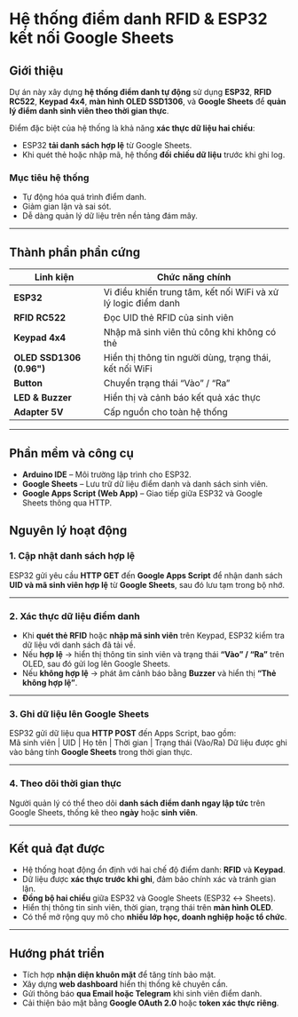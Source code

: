 # Hệ thống điểm danh RFID & ESP32 kết nối Google Sheets  

## Giới thiệu  

Dự án này xây dựng **hệ thống điểm danh tự động** sử dụng **ESP32**, **RFID RC522**, **Keypad 4x4**, **màn hình OLED SSD1306**, và **Google Sheets** để **quản lý điểm danh sinh viên theo thời gian thực**.  

Điểm đặc biệt của hệ thống là khả năng **xác thực dữ liệu hai chiều**:  
- ESP32 **tải danh sách hợp lệ** từ Google Sheets.  
- Khi quét thẻ hoặc nhập mã, hệ thống **đối chiếu dữ liệu** trước khi ghi log.  

### Mục tiêu hệ thống  
- Tự động hóa quá trình điểm danh.  
- Giảm gian lận và sai sót.  
- Dễ dàng quản lý dữ liệu trên nền tảng đám mây.  

---

## Thành phần phần cứng  

| Linh kiện | Chức năng chính |
|------------|------------------|
| **ESP32** | Vi điều khiển trung tâm, kết nối WiFi và xử lý logic điểm danh |
| **RFID RC522** | Đọc UID thẻ RFID của sinh viên |
| **Keypad 4x4** | Nhập mã sinh viên thủ công khi không có thẻ |
| **OLED SSD1306 (0.96")** | Hiển thị thông tin người dùng, trạng thái, kết nối WiFi |
| **Button** | Chuyển trạng thái “Vào” / “Ra” |
| **LED & Buzzer** | Hiển thị và cảnh báo kết quả xác thực |
| **Adapter 5V** | Cấp nguồn cho toàn hệ thống |

---

## Phần mềm và công cụ  

- **Arduino IDE** – Môi trường lập trình cho ESP32.  
- **Google Sheets** – Lưu trữ dữ liệu điểm danh và danh sách sinh viên.  
- **Google Apps Script (Web App)** – Giao tiếp giữa ESP32 và Google Sheets thông qua HTTP.  

## Nguyên lý hoạt động  

### 1. Cập nhật danh sách hợp lệ  
ESP32 gửi yêu cầu **HTTP GET** đến **Google Apps Script** để nhận danh sách **UID và mã sinh viên hợp lệ** từ **Google Sheets**, sau đó lưu tạm trong bộ nhớ.  

---

### 2. Xác thực dữ liệu điểm danh  
- Khi **quét thẻ RFID** hoặc **nhập mã sinh viên** trên Keypad, ESP32 kiểm tra dữ liệu với danh sách đã tải về.  
- Nếu **hợp lệ** → hiển thị thông tin sinh viên và trạng thái **“Vào” / “Ra”** trên OLED, sau đó gửi log lên Google Sheets.  
- Nếu **không hợp lệ** → phát âm cảnh báo bằng **Buzzer** và hiển thị **“Thẻ không hợp lệ”**.  

---

### 3. Ghi dữ liệu lên Google Sheets  
ESP32 gửi dữ liệu qua **HTTP POST** đến Apps Script, bao gồm:  
Mã sinh viên | UID | Họ tên | Thời gian | Trạng thái (Vào/Ra)
Dữ liệu được ghi vào bảng tính **Google Sheets** trong thời gian thực.  

---

### 4. Theo dõi thời gian thực  
Người quản lý có thể theo dõi **danh sách điểm danh ngay lập tức** trên Google Sheets, thống kê theo **ngày** hoặc **sinh viên**.  

---

## Kết quả đạt được  

- Hệ thống hoạt động ổn định với hai chế độ điểm danh: **RFID** và **Keypad**.  
- Dữ liệu được **xác thực trước khi ghi**, đảm bảo chính xác và tránh gian lận.  
- **Đồng bộ hai chiều** giữa ESP32 và Google Sheets (ESP32 ↔ Sheets).  
- Hiển thị thông tin sinh viên, thời gian, trạng thái trên **màn hình OLED**.  
- Có thể mở rộng quy mô cho **nhiều lớp học, doanh nghiệp hoặc tổ chức**.  

---

## Hướng phát triển  

- Tích hợp **nhận diện khuôn mặt** để tăng tính bảo mật.  
- Xây dựng **web dashboard** hiển thị thống kê chuyên cần.  
- Gửi thông báo **qua Email hoặc Telegram** khi sinh viên điểm danh.  
- Cải thiện bảo mật bằng **Google OAuth 2.0** hoặc **token xác thực riêng**.

